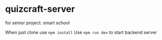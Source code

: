 # quizcraft-server
for senior project: smart school

When just clone use 
``` npm install ``` 
Use ``` npm run dev ``` to start backend server

